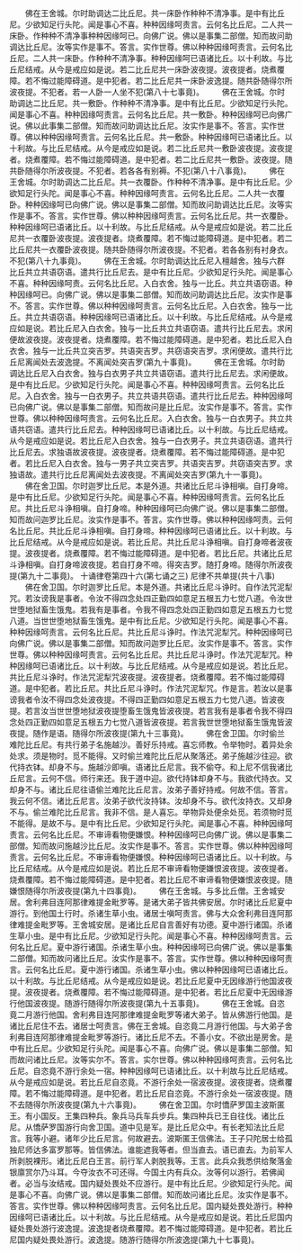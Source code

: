 <!-- { "loadSidebar": true } -->
　　佛在王舍城。尔时助调达二比丘尼。共一床卧作种种不清净事。是中有比丘尼。少欲知足行头陀。闻是事心不喜。种种因缘呵责言。云何名比丘尼。二人共一床卧。作种种不清净事种种因缘呵已。向佛广说。佛以是事集二部僧。知而故问助调达比丘尼。汝等实作是事不。答言。实作世尊。佛以种种因缘呵责言。云何名比丘尼。二人共一床卧。作种种不清净事。种种因缘呵已语诸比丘。以十利故。与比丘尼结戒。从今是戒应如是说。若二比丘尼共一床卧波夜提。波夜提者。烧煮覆障。若不悔过能障碍道。是中犯者。若二比丘尼共一床卧波逸提。随共卧随得尔所波夜提。不犯者。若一人卧一人坐不犯(第八十七事竟)。
　　佛在王舍城。尔时助调达二比丘尼。共一敷卧。作种种不清净事。是中有比丘尼。少欲知足行头陀。闻是事心不喜。种种因缘呵责言。云何名比丘尼。共一敷卧。种种因缘呵已向佛广说。佛以此事集二部僧。知而故问助调达比丘尼。汝实作是事不。答言。实作世尊。佛以种种因缘呵责言。云何名比丘尼。共一敷卧。种种因缘呵已语诸比丘。以十利故。与比丘尼结戒。从今是戒应如是说。若二比丘尼共一敷卧波夜提。波夜提者。烧煮覆障。若不悔过能障碍道。是中犯者。若二比丘尼共一敷卧。波夜提。随共卧随得尔所波夜提。不犯者。若各各有别褥。不犯(第八十八事竟)。
　　佛在王舍城。尔时助调达二比丘尼。共一衣覆卧。作种种不清净事。是中有比丘尼。少欲知足行头陀。闻是事心不喜。种种因缘呵责言。云何名比丘尼。二人共一衣覆卧。种种因缘呵已向佛广说。佛以是事集二部僧。知而故问助调达比丘尼。汝等实作是事不。答言。实作世尊。佛以种种因缘呵责言。云何名比丘尼。共一衣覆卧。种种因缘呵已语诸比丘。以十利故。与比丘尼结戒。从今是戒应如是说。若二比丘尼共一衣覆卧波夜提。波夜提者。烧煮覆障。若不悔过能障碍道。是中犯者。若二比丘尼共一衣覆卧波夜提。随共卧随得尔所波夜提。不犯者。若各各别有衬身衣。不犯(第八十九事竟)。
　　佛在王舍城。尔时助调达比丘尼入檀越舍。独与六群比丘共立共语窃语。遣共行比丘尼去。是中有比丘尼。少欲知足行头陀。闻是事心不喜。种种因缘呵责。云何名比丘尼。入白衣舍。独与一比丘。共立共语窃语。种种因缘呵已。向佛广说。佛以是事集二部僧。知而故问助调达比丘尼。汝实作是事不。答言。实作世尊。佛以种种因缘呵责言。云何名比丘尼。入白衣舍。独与一比丘。共立共语窃语。种种因缘呵已语诸比丘。以十利故。与比丘尼结戒。从今是戒应如是说。若比丘尼入白衣舍。独与一比丘共立共语窃语。遣共行比丘尼去。求闲便故波夜提。波夜提者。烧煮覆障。若不悔过能障碍道。是中犯者。若比丘尼入白衣舍。独与一比丘共立突吉罗。共语突吉罗。共窃语突吉罗。求闲便故。遣共行比丘尼离闻处去波逸提。不离闻处突吉罗(第九十事竟)。
　　佛在王舍城。尔时助调达比丘尼入白衣舍。独与白衣男子共立共语窃语。遣共行比丘尼去。求闲便故。是中有比丘尼。少欲知足行头陀。闻是事心不喜。种种因缘呵责言。云何名比丘尼。入白衣舍。独与一白衣男子。共立共语共窃语。遣共行比丘尼去。种种因缘呵已向佛广说。佛以是事集二部僧。知而故问是比丘尼。汝实作是事不。答言。实作世尊。佛以种种因缘呵责言。云何名比丘尼。入白衣舍。独与一白衣男子。共立共语共窃语。遣共行比丘尼去。种种因缘呵已语诸比丘。以十利故。与比丘尼结戒。从今是戒应如是说。若比丘尼入白衣舍。独与一白衣男子。共立共语窃语。遣共行比丘尼去。求独语故波夜提。波夜提者。烧煮覆障。若不悔过能障碍道。是中犯者。若比丘尼入白衣舍。独与一男子共立突吉罗。共语突吉罗。共窃语突吉罗。求独语故。遣共行比丘尼离闻处去波夜提。不离闻处突吉罗(第九十一事竟)。
　　佛在舍卫国。尔时迦罗比丘尼。本是外道。共诸比丘尼斗诤相嗔。自打身啼。是中有比丘尼。少欲知足行头陀。闻是事心不喜。种种因缘呵责言。云何名比丘尼。共比丘尼斗诤相嗔。自打身啼。种种因缘呵已向佛广说。佛以是事集二部僧。知而故问迦罗比丘尼。汝实作是事不。答言。实作世尊。佛以种种因缘呵责。云何名比丘尼。共比丘尼斗诤相嗔。自打身啼。种种因缘呵已语诸比丘。以十利故。与比丘尼结戒。从今是戒应如是说。若比丘尼。共比丘尼斗诤相嗔。自打身啼者波夜提。波夜提者。烧煮覆障。若不悔过能障碍道。是中犯者。若比丘尼。共诸比丘尼斗诤相嗔。自打身啼波夜提。若自打身不啼。得突吉罗。随打身啼。随得尔所波夜提(第九十二事竟)。
十诵律卷第四十六(第七诵之三)
尼律不共单提(共十八事)
　　佛在舍卫国。尔时迦罗比丘尼。本是外道。共诸比丘尼斗诤时。自作法咒泥犁咒。若汝谤我是事者。令汝不得四念处四正勤四如意足五根五力七觉八道。令汝世世堕地狱畜生饿鬼。若我有是事者。令我不得四念处四正勤四如意足五根五力七觉八道。当世世堕地狱畜生饿鬼。是中有比丘尼。少欲知足行头陀。闻是事心不喜。种种因缘呵责言。云何名比丘尼。共比丘尼斗诤时。作法咒泥犁咒。种种因缘呵已向佛广说。佛以是事集二部僧。知而故问迦罗比丘尼。汝实作是事不。答言。实作世尊。佛以种种因缘呵责言。云何名比丘尼。共比丘尼斗诤时。作法咒泥犁咒。种种因缘呵已语诸比丘。以十利故。与比丘尼结戒。从今是戒应如是说。若比丘尼。共比丘尼斗诤时。作法咒泥犁咒波夜提。波夜提者。烧煮覆障。若不悔过能障碍道。是中犯者。若比丘尼。共比丘尼斗诤时。作法咒泥犁咒。作是言。若汝以是事谤我者令汝不得四念处波夜提。不得四正勤四如意足五根五力七觉八道。皆波夜提。若言汝当世世堕地狱波夜提堕畜生饿鬼皆波夜提。若言我有是事者令我不得四念处四正勤四如意足五根五力七觉八道皆波夜提。若言我世世堕地狱畜生饿鬼皆波夜提。随作是语。随得尔所波夜提(第九十三事竟)。
　　佛在舍卫国。尔时偷兰难陀比丘尼。有共行弟子名施越沙。善好乐持戒。喜忘师教。令举物时。着异处余处求。须是物时。觅不能得。又时偷兰难陀比丘尼从聚落还。弟子施越沙往迎。欲代持衣钵。却身不与。施越沙即嗔。语诸比丘尼言。我不偷夺。和上尼不信我诸比丘尼言。云何不信。师行来还。我于道中迎。欲代持钵却身不与。我欲代持衣。又却身不与。诸比丘尼往语偷兰难陀比丘尼言。汝弟子善好持戒。何故不信。答言。我云何不信。诸比丘尼言。汝弟子欲代汝持钵。汝却身不与。欲代汝持衣。又却身不与。偷兰难陀比丘尼言。我非不信。是人喜忘。举物异处便余处觅。若须物时觅不能得。是故不与。是中有比丘尼。少欲知足行头陀。闻是事心不喜。种种因缘呵责言。云何名比丘尼。不审谛看物便嫌恨。种种因缘呵已向佛广说。佛以是事集二部僧。知而故问施越沙比丘尼。汝实作是事不。答言。实作世尊。佛以种种因缘呵责言。云何名比丘尼。不审谛看物便嫌恨。种种因缘呵已语诸比丘。以十利故。与比丘尼结戒。从今是戒应如是说。若比丘尼不审谛看物便嫌恨波夜提。波夜提者。烧煮覆障。若不悔过能障碍道。是中犯者。若比丘尼不审谛看物便嫌恨波夜提。随嫌恨随得尔所波夜提(第九十四事竟)。
　　佛在王舍城。与多比丘僧。王舍城安居。舍利弗目连阿那律难提金毗罗等。是诸大弟子皆共佛安居。尔时诸比丘尼夏中游行。到他国土行时。杀诸生草小虫。诸居士嗔呵责言。佛与大众舍利弗目连阿那律难提金毗罗等。王舍城安居。是诸比丘尼自言善好有功德。夏中游行诸国。杀诸生草小虫。是中有比丘尼。少欲知足行头陀。闻是事心不喜。种种因缘呵责言。云何名比丘尼。夏中游行诸国。杀诸生草小虫。种种因缘呵已向佛广说。佛以是事集二部僧。知而故问诸比丘尼。汝实作是事不。答言。实作世尊。佛以种种因缘呵责言。云何名比丘尼。夏中游行诸国。杀诸生草小虫。佛以种种因缘呵已语诸比丘。以十利故。与比丘尼结戒。从今是戒应如是说。若比丘尼夏中无因缘游行他国波夜提。波夜提者。烧煮覆障。若不悔过能障碍道。是中犯者。若比丘尼夏中无因缘游行他国波夜提。随游行随得尔所波夜提(第九十五事竟)。
　　佛在王舍城。自恣竟二月游行他国。舍利弗目连阿那律难提金毗罗等诸大弟子。皆从佛游行他国。是诸比丘尼住不去。诸居士呵责言。佛在王舍城。自恣竟二月游行他国。与大弟子舍利弗目连阿那律难提金毗罗等游行。诸比丘尼不去。不善小女。不欲出是房舍。是中有比丘尼。少欲知足行头陀。闻是事心不喜。向佛广说。佛以是事集二部僧。知而故问诸比丘尼。汝等实尔不。答言。实尔世尊。佛以种种因缘呵责言。云何名比丘尼。自恣竟不游行余处一宿。种种因缘呵已语诸比丘。以十利故与比丘尼结戒。从今是戒应如是说。若比丘尼自恣竟。不游行余处一宿波夜提。波夜提者。烧煮覆障。若不悔过能障碍道。是中犯者。若比丘尼自恣竟。不游行余处一宿波夜提。随不去随得尔所波夜提(第九十六事竟)。
　　佛在舍卫国。尔时憍萨罗国主波斯匿王。有小国反。王集四种兵。象兵马兵车兵步兵。集四种兵已王自往伐。诸比丘尼。从憍萨罗国游行向舍卫国。道中见是军。是比丘尼众中。有长老知法比丘尼言。我等小避。诸年少比丘尼言。何故避去。波斯匿王信佛法。王子只陀居士给孤独尼师达多富罗那等。皆信佛法。谁能遮我等者。但当直去。语已直去。为前军人所剥脱裸形。诸比丘尼白王言。前行军人剥脱我等。王言。此兵众我悉供给聚落金银廪赏尔乃斗耳。今夺汝衣不可还得。今国土内有兵众。汝等何以游行。若佛闻者。必当与汝结戒。国内疑处畏处不应游行。是中有比丘尼。少欲知足行头陀。闻是事心不喜。向佛广说。佛以是事集二部僧。知而故问诸比丘尼。汝实作是事不。答言。实作世尊。佛以种种因缘呵责言。云何名比丘尼。国内疑处畏处游行。种种因缘呵已语诸比丘。以十利故。与比丘尼结戒。从今是戒应如是说。若比丘尼国内疑处畏处游行波逸提。波逸提者烧煮覆障。若不悔过能障碍道。是中犯者。若比丘尼国内疑处畏处游行。波逸提。随游行随得尔所波逸提(第九十七事竟)。
